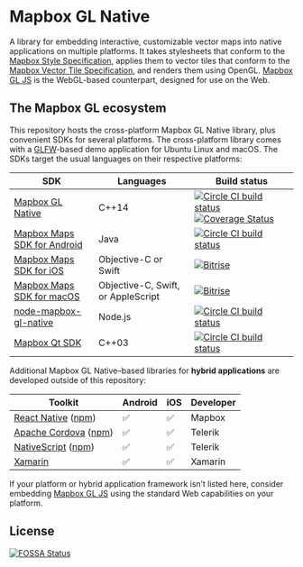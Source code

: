 # Mapbox GL Native

A library for embedding interactive, customizable vector maps into native applications on multiple platforms. It takes stylesheets that conform to the [Mapbox Style Specification](https://github.com/mapbox/mapbox-gl-style-spec/), applies them to vector tiles that conform to the [Mapbox Vector Tile Specification](https://github.com/mapbox/vector-tile-spec), and renders them using OpenGL. [Mapbox GL JS](https://github.com/mapbox/mapbox-gl-js) is the WebGL-based counterpart, designed for use on the Web.

## The Mapbox GL ecosystem

This repository hosts the cross-platform Mapbox GL Native library, plus convenient SDKs for several platforms. The cross-platform library comes with a [GLFW](https://github.com/glfw/glfw)-based demo application for Ubuntu Linux and macOS. The SDKs target the usual languages on their respective platforms:

| SDK                                     | Languages                          | Build status                             |
| --------------------------------------- | ---------------------------------- | ---------------------------------------- |
| [Mapbox GL Native](INSTALL.md)          | C++14                              | [![Circle CI build status](https://circleci.com/gh/mapbox/mapbox-gl-native.svg?style=shield)](https://circleci.com/gh/mapbox/workflows/mapbox-gl-native/tree/master) [![Coverage Status](https://coveralls.io/repos/github/mapbox/mapbox-gl-native/badge.svg?branch=master)](https://coveralls.io/github/mapbox/mapbox-gl-native?branch=master) |
| [Mapbox Maps SDK for Android](platform/android/) | Java                               | [![Circle CI build status](https://circleci.com/gh/mapbox/mapbox-gl-native.svg?style=shield)](https://circleci.com/gh/mapbox/workflows/mapbox-gl-native/tree/master) |
| [Mapbox Maps SDK for iOS](platform/ios/)         | Objective-C or Swift               | [![Bitrise](https://www.bitrise.io/app/7514e4cf3da2cc57.svg?token=OwqZE5rSBR9MVWNr_lf4sA&branch=master)](https://www.bitrise.io/app/7514e4cf3da2cc57) |
| [Mapbox Maps SDK for macOS](platform/macos/)     | Objective-C, Swift, or AppleScript | [![Bitrise](https://www.bitrise.io/app/155ef7da24b38dcd.svg?token=4KSOw_gd6WxTnvGE2rMttg&branch=master)](https://www.bitrise.io/app/155ef7da24b38dcd) |
| [node-mapbox-gl-native](platform/node/) | Node.js                            | [![Circle CI build status](https://circleci.com/gh/mapbox/mapbox-gl-native.svg?style=shield)](https://circleci.com/gh/mapbox/workflows/mapbox-gl-native/tree/master) |
| [Mapbox Qt SDK](platform/qt)            | C++03                              | [![Circle CI build status](https://circleci.com/gh/mapbox/mapbox-gl-native.svg?style=shield)](https://circleci.com/gh/mapbox/workflows/mapbox-gl-native/tree/master) |

Additional Mapbox GL Native–based libraries for **hybrid applications** are developed outside of this repository:

| Toolkit                                  | Android | iOS | Developer   |
| ---------------------------------------- | --------|-----|------------ |
| [React Native](https://github.com/mapbox/react-native-mapbox-gl/) ([npm](https://www.npmjs.com/package/react-native-mapbox-gl)) | :white_check_mark: | :white_check_mark: | Mapbox |
| [Apache Cordova](http://plugins.telerik.com/cordova/plugin/mapbox/) ([npm](https://www.npmjs.com/package/cordova-plugin-mapbox)) | :white_check_mark: | :white_check_mark: | Telerik |
| [NativeScript](http://plugins.telerik.com/nativescript/plugin/mapbox/) ([npm](https://www.npmjs.com/package/nativescript-mapbox/)) | :white_check_mark: | :white_check_mark: | Telerik |
| [Xamarin](https://components.xamarin.com/view/mapboxsdk/) | :white_check_mark: | :white_check_mark: | Xamarin |

If your platform or hybrid application framework isn’t listed here, consider embedding [Mapbox GL JS](https://github.com/mapbox/mapbox-gl-js) using the standard Web capabilities on your platform.

## License
[![FOSSA Status](https://app.fossa.io/api/projects/git%2Bhttps%3A%2F%2Fgithub.com%2Fmapbox%2Fmapbox-gl-native.svg?type=large)](https://app.fossa.io/projects/git%2Bhttps%3A%2F%2Fgithub.com%2Fmapbox%2Fmapbox-gl-native)
